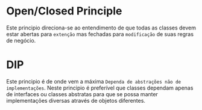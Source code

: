 # Open/Closed Principle 

Este principio direciona-se ao entendimento de que todas as classes devem estar
abertas para `extenção` mas fechadas para `modificação` de suas regras de negócio.

# DIP

Este principio é de onde vem a máxima `Dependa de abstrações não de implementações`.
Neste principio é preferível que classes dependam apenas de interfaces ou classes 
abstratas para que se possa manter implementações diversas através de objetos 
diferentes.
